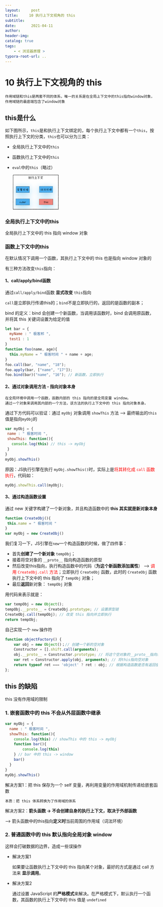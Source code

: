 ```yaml
---
layout:     post
title:     10 执行上下文视角的 this
subtitle:  
date:       2021-04-11
author:     
header-img: 
catalog: true
tags:
    - < 浏览器原理 >
typora-root-url: ..
---
```



# 10 执行上下文视角的 this

    作用域链和this是两套不同的体系，唯一的关系是在全局上下文中的this指向window对象，作用域链的最底端包含了window对象
## this是什么
如下图所示，`this`是和执行上下文绑定的，每个执行上下文中都有一个`this`，按照执行上下文的分类，`this`也可以分为三类：
- 全局执行上下文中的`this`

- 函数执行上下文中的`this`

- `eval`中的`this`（略过）

    <img src="/../img/assets_2019/image-20210411141927332.png" alt="image-20210411141927332" style="zoom:15%;" />

###  全局执行上下文中的this
全局执行上下文中的 this 指向 window 对象

 ### 函数上下文中的this
在默认情况下调用一个函数，其执行上下文中的 this 也是指向 window 对象的

 有三种方法改变`this`指向：

 #### 1、call/apply/bind函数
通过`call/apply/bind`函数 **显式改变** `this`指向

`call`是立即执行传递this的；`bind`不是立即执行的，返回的是函数的副本；

bind 的定义：bind 会创建一个新函数，当调用该函数时，bind 会调用原函数，并将其 this 关键词设置为给定的值

```javascript
let bar = {
  myName : " 极客邦 ",
  test1 : 1
}
function foo(name, age){
  this.myName = " 极客时间 " + name + age;
}
foo.call(bar, "name", "18");
foo.apply(bar, ["name", "17"]);
foo.bind(bar)("name", "16"); // 新函数，立即执行 
```

 #### 2、通过对象调用方法 - 指向对象本身

    在全局环境中调用一个函数，函数内部的 this 指向的是全局变量 window。
    通过一个对象来调用其内部的一个方法，该方法的执行上下文中的 this 指向对象本身。

通过下方代码可以验证：通过 `myObj` 对象调用 `showThis` 方法 --> 最终输出的`this`值是指向`myObj`的
 ```javascript
var myObj = {
  name : " 极客时间 ", 
  showThis: function(){
    console.log(this) // this -> myObj
  }
}
myObj.showThis()
 ```

原因：JS执行引擎在执行 `myObj.showThis()`时，实际上是<span style="color:red">将其转化成 `call` 函数执行</span>，代码如：
```javascript
myObj.showThis.call(myObj);
```

 #### 3、通过构造函数设置
通过 new 关键字构建了一个新对象，并且构造函数中的 **this 其实就是新对象本身**
 ```js
function CreateObj(){
  this.name = " 极客时间 "
}
var myObj = new CreateObj()
 ```

我们复习一下，JS引擎在`new`一个构造函数的时候，做了四件事：
-   首先**创建了一个新对象** `tempObj`；
-   接着将空对象的 `__proto__` 指向构造函数的原型
-   然后改变this指向，执行构造函数中的代码（**为这个新函数添加属性**） —> <span style="color:red">调用 `CreateObj.call` 方法</span>；立即执行 `CreateObj` 函数，此时的 `CreateObj` 函数执行上下文中的 this 指向了 `tempObj` 对象；
-   最后**返回**新对象： `tempObj` 对象

用代码来表示就是：
```js
var tempObj = new Object();
tempObj.__proto__ = CreateObj.prototype; // 设置原型链
CreateObj.call(tempObj); // 改变 this 指向并立即执行
return tempObj;
```

自己实现一个 `new` 操作符

```js
function objectFactory() {
    var obj = new Object()；// 创建一个新的空对象
    Constructor = [].shift.call(arguments);
    obj.__proto__ = Constructor.prototype; // 将这个空对象的__proto__指向构造函数的原型
    var ret = Constructor.apply(obj, arguments); // 将this指向空对象
    return typeof ret === 'object' ? ret : obj; // 根据构造函数是否有返回值，给出返回对象
};
```



## this 的缺陷

this 没有作用域的限制

### 1. 嵌套函数中的 this 不会从外层函数中继承
```js
var myObj = {
  name : " 极客时间 ", 
  showThis: function(){
    console.log(this) // showThis 中的 this -> myObj
    function bar(){
        console.log(this)
    } // bar 中的 this -> window
    bar()
  }
}
myObj.showThis()
```
解决方案1：把 this 保存为一个 self 变量，再利用变量的作用域机制传递给嵌套函数

    本质：把 this 体系转换为了作用域的体系

解决方案2：**箭头函数 -> 不会创建自身的执行上下文，取决于外部函数**

 —> 箭头函数中的this指向**定义时**当前周围的作用域（词法环境）

### 2. 普通函数中的 this 默认指向全局对象 window
这样会打破数据的边界，造成一些误操作

- 解决方案1

    如果要让函数执行上下文中的 this 指向某个对象，最好的方式是通过 call 方法来 **显示调用**。

- 解决方案2

    通过设置 JavaScript 的**严格模式**来解决。在严格模式下，默认执行一个函数，其函数的执行上下文中的 this 值是 `undefined`



